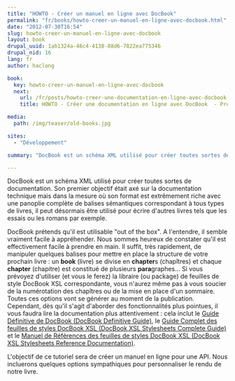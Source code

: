 ```yaml
---
title: "HOWTO - Créer un manuel en ligne avec DocBook"
permalink: "fr/books/howto-creer-un-manuel-en-ligne-avec-docbook.html"
date: "2012-07-30T16:54"
slug: howto-creer-un-manuel-en-ligne-avec-docbook
layout: book
drupal_uuid: 1ab1324a-46c4-4138-88d6-7822ea775346
drupal_nid: 16
lang: fr
author: haclong

book: 
  key: howto-creer-un-manuel-en-ligne-avec-docbook
  next:
    url: /fr/posts/howto-creer-une-documentation-en-ligne-avec-docbook-preparations.html
    title: HOWTO - Créer une documentation en ligne avec DocBook  - Préparations

media:
  path: /img/teaser/old-books.jpg

sites:
  - "Développement"

summary: "DocBook est un schéma XML utilisé pour créer toutes sortes de documentation. Son premier objectif était axé sur la documentation technique mais dans la mesure où son format est extrêmement riche avec une panoplie complète de balises sémantiques correspondant à tous types de livres, il peut désormais être utilisé pour écrire d'autres livres tels que les essais ou les romans par exemple."

---
```


DocBook est un schéma XML utilisé pour créer toutes sortes de documentation. Son premier objectif était axé sur la documentation technique mais dans la mesure où son format est extrêmement riche avec une panoplie complète de balises sémantiques correspondant à tous types de livres, il peut désormais être utilisé pour écrire d'autres livres tels que les essais ou les romans par exemple.

DocBook prétends qu'il est utilisable "out of the box". A l'entendre, il semble vraiment facile à appréhender. Nous sommes heureux de constater qu'il est effectivement facile à prendre en main. Il suffit, très rapidement, de manipuler quelques balises pour mettre en place la structure de votre prochain livre : un **book** (livre) se divise en **chapter**s (chapîtres) et chaque **chapter** (chapitre) est constitué de plusieurs **para**graphes... Si vous prévoyez d'utiliser (et vous le ferez) la libraire (ou package) de feuilles de style DocBook XSL correspondante, vous n'aurez même pas à vous soucier de la numérotation des chapîtres ou de la mise en place d'un sommaire. Toutes ces options vont se générer au moment de la publication. Cependant, dès qu'il s'agit d'aborder des fonctionnalités plus pointues, il vous faudra lire la documentation plus attentivement : cela inclut le <a href="http://www.docbook.org/tdg5/en/html/docbook.html" target="_blank">Guide Définitive de DocBook (DocBook Definitive Guide)</a>, le <a href="http://www.sagehill.net/docbookxsl/index.html" target="_blank">Guide Complet des feuilles de styles DocBook XSL (DocBook XSL Stylesheets Complete Guide)</a> et le <a href="http://docbook.sourceforge.net/release/xsl/current/doc/" target="_blank">Manuel de Références des feuilles de styles DocBook XSL (DocBook XSL Stylesheets Reference Documentation)</a>.

L'objectif de ce tutoriel sera de créer un manuel en ligne pour une API. Nous incluerons quelques options sympathiques pour personnaliser le rendu de notre livre.
